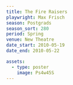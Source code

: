 ```yaml
---
title: The Fire Raisers
playwright: Max Frisch
season: Postgrads
season_sort: 280
period: Spring
venue: New Theatre
date_start: 2010-05-19
date_end: 2010-05-22

assets:
  - type: poster
    image: Ps4w45S
---
```

